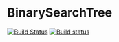 # BinarySearchTree

[![Build Status](https://travis-ci.org/lisa-bella97/BinarySearchTree.svg?branch=master)](https://travis-ci.org/lisa-bella97/BinarySearchTree)
[![Build status](https://ci.appveyor.com/api/projects/status/i7b7vp527cjx22rj?svg=true)](https://ci.appveyor.com/project/lisa-bella97/binarysearchtree)
